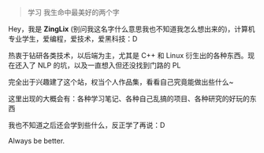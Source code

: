 > 学习
> 我生命中最美好的两个字
    

Hey，我是 **ZingLix** (别问我这名字什么意思我也不知道我怎么想出来的)，计算机专业学生，爱编程，爱技术，爱黑科技：D

热衷于钻研各类技术，以后端为主，尤其是 C++ 和 Linux 衍生出的各种东西。现在还入了 NLP 的坑，以及一直想入但还没找到门路的 PL

完全出于兴趣建了这个站，权当个人作品集，看看自己究竟能做出些什么~
    
这里出现的大概会有：各种学习笔记、各种自己乱搞的项目、各种研究的好玩的东西

我也不知道之后还会学到些什么，反正学了再说：D

Always be better.

